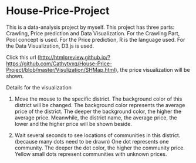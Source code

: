# House-Price-Project
This is a data-analysis project by myself.
This project has three parts: Crawling, Price prediction and Data Visualization.
For the Crawling Part, Pool concept is used.
For the Price prediction, R is the language used.
For the Data Visualization, D3.js is used.

Click this url (http://htmlpreview.github.io/?https://github.com/Cathytvxq/House-Price-Project/blob/master/Visulization/SHMap.html), the price visualization will be shown. 



Details for the visualization

1. Move the mouse to the specific district. 
The background color of this district will be changed. The background color represents the average price of the district. The deeper the background color, the higher the average price. Meanwhile, the district name, the average price, the lower and the higher price will be shown beside.

2. Wait several seconds to see locations of communities in this district. (because many dots need to be drawn)
One dot represents one community. The deeper the dot color, the higher the community price. Yellow small dots represent communities with unknown prices.
